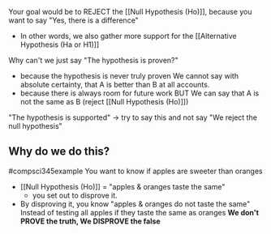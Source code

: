 Your goal would be to REJECT the [[Null Hypothesis (Ho)]], because you want to say "Yes, there is a difference"
- In other words, we also gather more support for the [[Alternative Hypothesis (Ha or H1)]]

Why can't we just say "The hypothesis is proven?"
- because the hypothesis is never truly proven
We cannot say with absolute certainty, that A is better than B at all accounts. 
- because there is always room for future work
BUT
We can say that A is not the same as B (reject [[Null Hypothesis (Ho)]])

"The hypothesis is supported" $\rightarrow$ try to say this and not say "We reject the null hypothesis"
## Why do we do this?
#compsci345example 
You want to know if apples are sweeter than oranges
- [[Null Hypothesis (Ho)]] = "apples & oranges taste the same"
	- you set out to disprove it.
- By disproving it, you know "apples & oranges do not taste the same"
	Instead of testing all apples if they taste the same as oranges
**We don't PROVE the truth, We DISPROVE the false**
